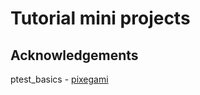 # Tutorial mini projects

## Acknowledgements
ptest_basics - [pixegami](https://github.com/pixegami/simple-pytest-tutorial)
